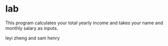 # lab

This program calculates your total yearly income and takes your name and monthly salary as inputs.

leyi zheng and sam henry